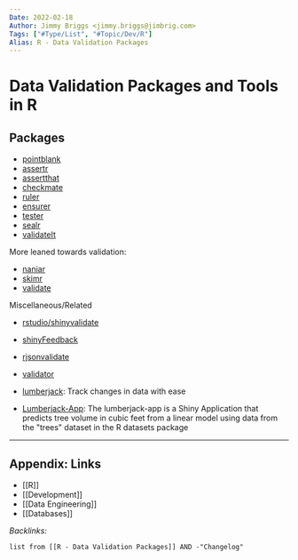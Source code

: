 ```yaml
---
Date: 2022-02-18
Author: Jimmy Briggs <jimmy.briggs@jimbrig.com>
Tags: ["#Type/List", "#Topic/Dev/R"]
Alias: R - Data Validation Packages
---
```


# Data Validation Packages and Tools in R

## Packages

- [pointblank](https:/github.com/rich-iannone/pointblank)
- [assertr](https://github.com/ropensci/assertr)
- [assertthat](https://github.com/hadley/assertthat)
- [checkmate](https://github.com/mllg/checkmate)
- [ruler](https://github.com/echasnovski/ruler)
- [ensurer](https://github.com/smbache/ensurer)
- [tester](https://github.com/gastonstat/tester)
- [sealr](https://github.com/uribo/sealr)
- [validateIt](https://github.com/Luwei-Ying/validateIt)

More leaned towards validation:

- [naniar](https://github.com/njtierney/naniar)
- [skimr](https://github.com/ropensci/skimr)
- [validate](https://github.com/data-cleaning/validate)

Miscellaneous/Related

- [rstudio/shinyvalidate](https://github.com/rstudio/shinyvalidate)

- [shinyFeedback](https://github.com/merlinoa/shinyFeedback)

- [rjsonvalidate](https://github.com/ropensci/jsonvalidate)

- [validator](https://github.com/manybabies/validator)

- [lumberjack](https://github.com/markvanderloo/lumberjack): Track changes in data with ease

- [Lumberjack-App](https://github.com/jcweaver5/ShinyApp-Lumberjack-App): The lumberjack-app is a Shiny Application that predicts tree volume in cubic feet from a linear model using data from the "trees" dataset in the R datasets package


***

## Appendix: Links

- [[R]]
- [[Development]]
- [[Data Engineering]]
- [[Databases]]

*Backlinks:*

```dataview
list from [[R - Data Validation Packages]] AND -"Changelog"
```